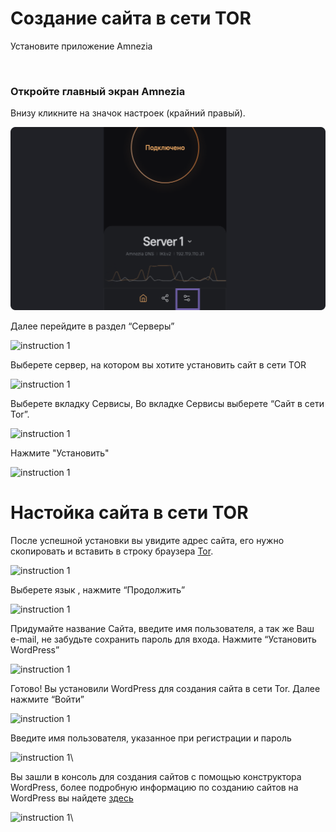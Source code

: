 # Создание сайта в сети TOR

Установите приложение Amnezia

&nbsp;

### Откройте главный экран Amnezia

 Внизу  кликните на значок настроек (крайний правый).

![instruction 1](https://raw.githubusercontent.com/Aftershock669/amnezia-open-docs/master/docs/ru/instructions/23_create_site_tor/img/cst_ru_1.png)

Далее перейдите в раздел “Серверы”


![instruction 1](https://raw.githubusercontent.com/Aftershock669/amnezia-open-docs/master/docs/ru/instructions/23_create_site_tor/img/st_ru_2.png)

Выберете сервер, на котором вы хотите установить сайт в сети TOR 

![instruction 1](https://raw.githubusercontent.com/Aftershock669/amnezia-open-docs/master/docs/ru/instructions/23_create_site_tor/img/st_ru_3.png)

Выберете вкладку Сервисы, 
Во вкладке Сервисы выберете  “Сайт в сети Tor”. 

![instruction 1](https://raw.githubusercontent.com/Aftershock669/amnezia-open-docs/master/docs/ru/instructions/23_create_site_tor/img/st_ru_4.png)

Нажмите "Установить" 

![instruction 1](https://raw.githubusercontent.com/Aftershock669/amnezia-open-docs/master/docs/ru/instructions/23_create_site_tor/st_ru_5.png)

# Настойка сайта в сети TOR

После успешной установки вы увидите адрес сайта, его нужно скопировать и вставить в строку браузера [Tor].

![instruction 1](https://raw.githubusercontent.com/Aftershock669/amnezia-open-docs/master/docs/ru/instructions/23_create_site_tor/img/st_ru_6.png)

Выберете язык , нажмите “Продолжить”
  
![instruction 1](https://raw.githubusercontent.com/Aftershock669/amnezia-open-docs/master/docs/ru/instructions/23_create_site_tor/img/st_ru_7.png)

Придумайте название Сайта, введите имя пользователя, а так же Ваш e-mail, не забудьте сохранить пароль для входа.
Нажмите “Установить WordPress”

![instruction 1](https://raw.githubusercontent.com/Aftershock669/amnezia-open-docs/master/docs/ru/instructions/23_create_site_tor/img/st_ru_8.png)

Готово! Вы установили WordPress для создания сайта в сети Tor. Далее нажмите “Войти”

![instruction 1](https://raw.githubusercontent.com/Aftershock669/amnezia-open-docs/master/docs/ru/instructions/23_create_site_tor/img/st_ru_9.png)

Введите имя пользователя, указанное при регистрации и пароль 

![instruction 1](https://raw.githubusercontent.com/Aftershock669/amnezia-open-docs/master/docs/ru/instructions/23_create_site_tor/img/st_ru_10.png)\

Вы зашли в консоль для создания сайтов с помощью конструктора  WordPress, более подробную информацию по созданию сайтов на WordPress вы найдете [здесь] 

![instruction 1](https://raw.githubusercontent.com/Aftershock669/amnezia-open-docs/master/docs/ru/instructions/23_create_site_tor/img/st_ru_11.png)\

[amnezia-site-ext-link]: https://amnezia-web-nx1r.vercel.app
[about-int-link]: /about
[Tor]: https://www.torproject.org/
[здесь]: https://codex.wordpress.org/ 









